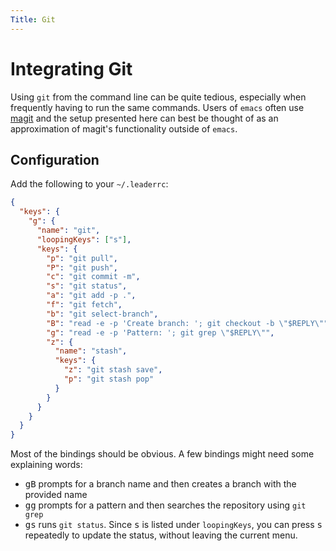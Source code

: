 ```yaml
---
Title: Git
---
```


# Integrating Git

Using `git` from the command line can be quite tedious, especially when frequently having to run the same commands.
Users of `emacs` often use [magit] and the setup presented here can best be thought of as an approximation of magit's functionality outside of `emacs`.

## Configuration

Add the following to your `~/.leaderrc`:

```json
{
  "keys": {
    "g": {
      "name": "git",
      "loopingKeys": ["s"],
      "keys": {
        "p": "git pull",
        "P": "git push",
        "c": "git commit -m",
        "s": "git status",
        "a": "git add -p .",
        "f": "git fetch",
        "b": "git select-branch",
        "B": "read -e -p 'Create branch: '; git checkout -b \"$REPLY\"",
        "g": "read -e -p 'Pattern: '; git grep \"$REPLY\"",
        "z": {
          "name": "stash",
          "keys": {
            "z": "git stash save",
            "p": "git stash pop"
          }
        }
      }
    }
  }
}
```

Most of the bindings should be obvious.
A few bindings might need some explaining words:

- <kbd>g</kbd><kbd>B</kbd> prompts for a branch name and then creates a branch with the provided name
- <kbd>g</kbd><kbd>g</kbd> prompts for a pattern and then searches the repository using `git grep`
- <kbd>g</kbd><kbd>s</kbd> runs `git status`.  Since <kbd>s</kbd> is listed under `loopingKeys`, you can press <kbd>s</kbd> repeatedly to update the status, without leaving the current menu.

[magit]: https://magit.vc/
